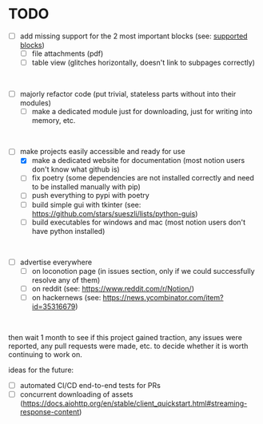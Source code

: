 # TODO

- [ ] add missing support for the 2 most important blocks (see: [supported blocks](supported%20blocks.md))
  - [ ] file attachments (pdf)
  - [ ] table view (glitches horizontally, doesn't link to subpages correctly) 

<br>

- [ ] majorly refactor code (put trivial, stateless parts without into their modules)
  - [ ] make a dedicated module just for downloading, just for writing into memory, etc.

<br>

- [ ] make projects easily accessible and ready for use
  - [x] make a dedicated website for documentation (most notion users don't know what github is)
  - [ ] fix poetry (some dependencies are not installed correctly and need to be installed manually with pip)
  - [ ] push everything to pypi with poetry
  - [ ] build simple gui with tkinter (see: https://github.com/stars/sueszli/lists/python-guis)
  - [ ] build executables for windows and mac (most notion users don't have python installed)

<br>

- [ ] advertise everywhere
  - [ ] on loconotion page (in issues section, only if we could successfully resolve any of them)
  - [ ] on reddit (see: https://www.reddit.com/r/Notion/)
  - [ ] on hackernews (see: https://news.ycombinator.com/item?id=35316679)

<br>

then wait 1 month to see if this project gained traction, any issues were reported, any pull requests were made, etc. to decide whether it is worth continuing to work on.

ideas for the future:
- [ ] automated CI/CD end-to-end tests for PRs
- [ ] concurrent downloading of assets (https://docs.aiohttp.org/en/stable/client_quickstart.html#streaming-response-content)
